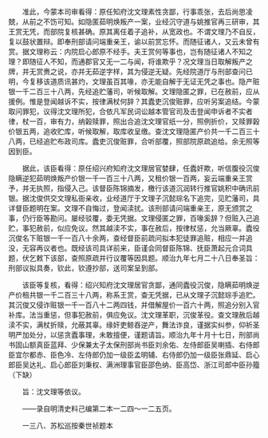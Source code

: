 <!-- { "loadSidebar": true } -->
　　准此，今蒙本司审看得：原任知府沈文理素性贪鄙，行事乖张，去后尚思凌兢，从前之不饬可知。如隐匿茹明焕叛产一案，业经沉守道与姚推官再三研审，其王赏无凭，而部院复核甚确。原其离任着子追补，从宽政也。不谓文理乃不自反，复以鼓状置辩。即奉刑部请问端重亲王，谕以前赏忘怀。而随征诸人，又云未曾有赏。据文理称云：内院启心郎原不经手。夫王赏何等事也，岂有随征诸人不知之理？即随征人不知，而通郡官又无一二与闻，将谁欺乎？况文理当日取解叛产之牌，并无赏赉之说，亦并无茹逆字样，其为侵逆无疑。先经院道厅与刑部查问已明，今复移该道质讯甚灼，文理虽百其喙，亦无能自解于无证无凭之事也。隐产赃银一千二百三十八两，先经追贮藩司，听候取解。文理隐匿之罪，已在赦前，应从援例。惟是登闻越诉不实，按律满杖何辞？其蠹吏沉俊赃罪，应听另案追结。今蒙取问罪犯，议得沈文理所犯，合依凡军民词讼越本管官司及击登闻申诉者不实者律，杖一百，审有力，纳榖赎罪，照出合追沈文理官纸一分，照例折价，又赎罪榖价银五两，追收贮库，听候取解，取库收呈缴。查沈文理隐匿产价共一千二百三十八两，已经追贮布政司库。蠹吏沉俊赃罪，合听部覆，照部院原疏追给。余无照等因到臣。

　　据此，该臣看得：原任绍兴府知府沈文理居官婪肆，任蠹奸欺，听信腹役沉俊隐瞒逆犯茹明焕叛产价银一千一百三十八两，又租价银一百两，妄云端重亲王赏予，并无执照，指侵入己。该督臣陈锦摘发，檄行该道沉润转行推官姚积中确讯前银。据沈俊供交文理私衙亲收，业经道厅于文理子沉懿琮名下追完，见贮藩司，具详督臣题明在案。文理不自悔过，登闻渎扰。该刑部请问端重亲王，原无颁赏之事，仍行臣等勘问。屡经驳覆，委无凭据。文理侵匿之罪，百喙奚辞？但赃入己追贮，事犯赦前，似应免议。然其越渎不实，事在赦后，按律杖惩，允当厥辜。蠹役沉俊名下赃银一千一百八十余两，查经督臣前疏问拟本犯徒罪追赃，相应一并追没，无容再议者也。既经该司具详前来，臣谨会同督臣陈锦、抚臣萧起元合词具题，伏乞敕下该部，查照原疏并行议覆等因具题。顺治九年七月二十八日奉圣旨：刑部议拟具奏，钦此，钦遵抄部，送司案呈到部。

　　该臣等复核，看得：绍兴知府沈文理居官贪鄙，通同蠹役沉俊，隐瞒茹明焕逆产价租共银一千二百三十八两，称系王赏，查无凭据，已从文理子沉懿琮手追贮。其沉俊又侵诈赃银一千一百八十二两四钱，并借解屋价一百六十两，照追分别入官补库。法当重惩，但事犯赦前，俱应免议。沈文理革职，沉俊革役。查文理赦后越渎不实，满杖折赎，允蔽其辜。缘奸吏鲸吞逆产，舞法诈良，谨据实纠参，仰祈圣明严加处分，以惩贪蠹事理，未敢擅便，谨题请旨。顺治九年十月十七日，刑部尚书固山额真臣蓝拜、少保兼太子太保刑部尚书臣刘余佑、左侍郎臣吴喇插、右侍郎臣宜尔都赤、臣色冷、左侍郎仍加一级臣孟明辅、右侍郎仍加一级臣张鼎延、启心郎臣吴达礼、启心郎臣刘秉权、满洲理事官臣邵色纳、臣高岱、浙江司郎中臣孙籀（下缺）

　　旨：沈文理等依议。

　　——录自明清史料己编第二本一二四～一二五页。

　　一三八、苏松巡按秦世祯题本

